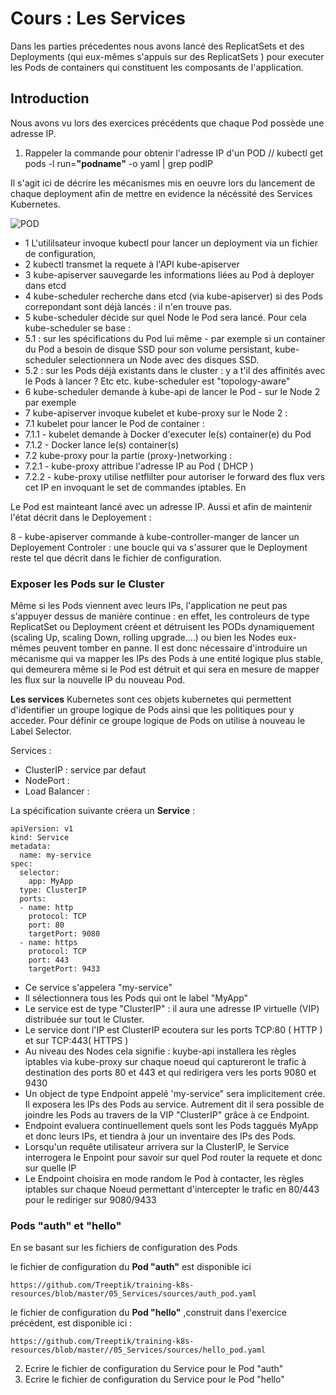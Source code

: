 # Cours : Les Services 

Dans les parties précedentes nous avons lancé des ReplicatSets et des Deployments (qui eux-mêmes s'appuis sur des ReplicatSets ) pour executer les Pods de containers qui constituent les composants de l'application. 




## Introduction 

Nous avons vu lors des exercices précédents que chaque Pod possède une adresse IP. 

1. Rappeler la commande pour obtenir l'adresse IP d'un POD 
//  kubectl get pods -l run=**"podname"** -o yaml | grep podIP

Il s'agit ici de décrire les mécanismes mis en oeuvre lors du lancement de chaque deployment afin de mettre en evidence la nécéssité des Services Kubernetes. 

![POD](https://github.com/Treeptik/training-k8s-resources/blob/master/05_Services/images/Treeptik-training-k8s-exo5-workflow_pod.jpg?raw=true "POD")

- 1 L'utililsateur invoque kubectl pour lancer un deployment via un fichier de configuration,
- 2 kubectl transmet la requete à l'API kube-apiserver
- 3 kube-apiserver sauvegarde les informations liées au Pod à deployer dans etcd
- 4 kube-scheduler recherche dans etcd (via kube-apiserver) si des Pods correpondant sont déjà lancés : il n'en trouve pas. 
- 5 kube-scheduler décide sur quel Node le Pod sera lancé. Pour cela kube-scheduler se base :  
- 5.1 : sur les spécifications du Pod lui même - par exemple si un container du Pod a besoin de disque SSD pour son volume persistant, kube-scheduler selectionnera un Node avec des disques SSD. 
- 5.2 : sur les Pods déjà existants dans le cluster : y a t'il des affinités avec le Pods à lancer ? Etc etc. kube-scheduler est "topology-aware"
- 6 kube-scheduler demande à kube-api de lancer le Pod - sur le Node 2 par exemple 
- 7 kube-apiserver invoque kubelet et kube-proxy sur le Node 2 : 
- 7.1 kubelet pour lancer le Pod de container : 
- 7.1.1 - kubelet demande à Docker d'executer le(s) container(e) du Pod 
- 7.1.2 - Docker lance le(s) container(s) 
- 7.2 kube-proxy pour la partie (proxy-)networking :
- 7.2.1 - kube-proxy attribue l'adresse IP au Pod ( DHCP )
- 7.2.2 - kube-proxy utilise netflilter pour autoriser le forward des flux vers cet IP en invoquant le set de commandes iptables. En

Le Pod est mainteant lancé avec un adresse IP. Aussi et afin de maintenir l'état décrit dans le Deployement : 

8 - kube-apiserver commande à kube-controller-manger de lancer un Deployement Controler : une boucle qui va s'assurer que le Deployment reste tel que décrit dans le fichier de configuration. 


### Exposer les Pods sur le Cluster 

Même si les Pods viennent avec leurs IPs, l'application ne peut pas s'appuyer dessus de manière continue : en effet, les controleurs de type ReplicatSet ou Deployment créent et détruisent les PODs dynamiquement (scaling Up, scaling Down, rolling upgrade....) ou bien les Nodes eux-mêmes peuvent tomber en panne. Il est donc nécessaire d'introduire un mécanisme qui va mapper les IPs des Pods à une entité logique plus stable, qui demeurera même si le Pod est détruit et qui sera en mesure de mapper les flux sur la nouvelle IP du nouveau Pod.  

__Les services__ Kubernetes sont ces objets kubernetes qui permettent d'identifier un groupe logique de Pods ainsi que les politiques pour y acceder. Pour définir ce groupe logique de Pods on utilise à nouveau le Label Selector. 

Services : 
- ClusterIP : service par defaut 
- NodePort : 
- Load Balancer :  


La spécification suivante créera un __Service__ :  

```
apiVersion: v1
kind: Service
metadata:
  name: my-service
spec:
  selector:
    app: MyApp
  type: ClusterIP
  ports:
  - name: http
    protocol: TCP
    port: 80
    targetPort: 9080
  - name: https
    protocol: TCP
    port: 443
    targetPort: 9433
```

- Ce service s'appelera "my-service"
- Il sélectionnera tous les Pods qui ont le label "MyApp"
- Le service est de type "ClusterIP" : il aura une adresse IP virtuelle (VIP) distribuée sur tout le Cluster. 
- Le service dont l'IP est ClusterIP ecoutera sur les ports TCP:80 ( HTTP ) et sur TCP:443( HTTPS ) 
- Au niveau des Nodes cela signifie : kuybe-api installera les règles iptables via kube-proxy sur chaque noeud qui captureront le trafic à destination des ports 80 et 443 et qui redirigera vers les ports 9080 et 9430 
- Un object de type Endpoint appelé 'my-service" sera implicitement crée. Il exposera les IPs des Pods au service.  Autrement dit il sera possible de joindre les Pods au travers de la VIP "ClusterIP" grâce à ce Endpoint.    
- Endpoint evaluera continuellement quels sont les Pods taggués MyApp et donc leurs IPs, et tiendra à jour un inventaire des IPs des Pods. 
- Lorsqu'un requête utilisateur arrivera sur la ClusterIP, le Service interrogera le Enpoint pour savoir sur quel Pod router la requete et donc sur quelle IP 
- Le Endpoint choisira en mode random le Pod à contacter, les règles iptables sur chaque Noeud permettant d'intercepter le trafic en 80/443 pour le rediriger sur 9080/9433  

### Pods "auth" et "hello"

En se basant sur les fichiers de configuration des Pods 

le fichier de configuration du __Pod "auth"__ est disponible ici 

`https://github.com/Treeptik/training-k8s-resources/blob/master/05_Services/sources/auth_pod.yaml`

le fichier de configuration du __Pod "hello"__ ,construit dans l'exercice précédent, est disponible ici :

`https://github.com/Treeptik/training-k8s-resources/blob/master//05_Services/sources/hello_pod.yaml`


2. Ecrire le fichier de configuration du Service pour le Pod "auth"
3. Ecrire le fichier de configuration du Service pour le Pod "hello"



